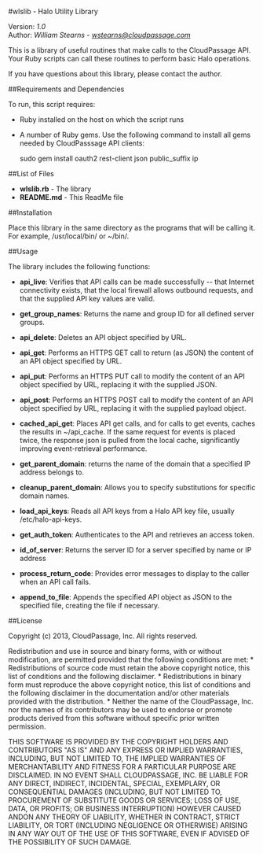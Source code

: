 #wlslib - Halo Utility Library

Version: *1.0*
<br />
Author: *William Stearns* - *wstearns@cloudpassage.com*

This is a library of useful routines that make calls to the CloudPassage API. Your Ruby scripts can call these routines to perform basic Halo operations.

If you have questions about this library, please contact the author.


##Requirements and Dependencies

To run, this script requires:

* Ruby installed on the host on which the script runs
* A number of Ruby gems. Use the following command to install all gems needed by CloudPasssage API clients:

    sudo gem install oauth2 rest-client json public_suffix ip


##List of Files

* **wlslib.rb**  -  The library
* **README.md**  -  This ReadMe file


##Installation 

Place this library in the same directory as the programs that will be calling it. For example, /usr/local/bin/ or ~/bin/. 


##Usage

The library includes the following functions:

* **api_live**: Verifies that API calls can be made successfully -- that Internet connectivity exists, that the local firewall allows outbound requests, and that the supplied API key values are valid.

* **get_group_names**: Returns the name and group ID for all defined server groups. 

* **api_delete**: Deletes an API object specified by URL.

* **api_get**: Performs an HTTPS GET call to return (as JSON) the content of an API object specified by URL.

* **api_put**: Performs an HTTPS PUT call to modify the content of an API object specified by URL, replacing it with the supplied JSON.

* **api_post**: Performs an HTTPS POST call to modify the content of an API object specified by URL, replacing it with the supplied payload object.

* **cached_api_get**: Places API get calls, and for calls to get events, caches the results in ~/api_cache.  If the same request for events is placed twice, the response json is pulled from the local cache, significantly improving event-retrieval performance.

* **get_parent_domain**: returns the name of the domain that a specified IP address belongs to.

* **cleanup_parent_domain**: Allows you to specify substitutions for specific domain names. 

* **load_api_keys**: Reads all API keys from a Halo API key file, usually /etc/halo-api-keys.

* **get_auth_token**: Authenticates to the API and retrieves an access token.

* **id_of_server**: Returns the server ID for a server specified by name or IP address

* **process_return_code**: Provides error messages to display to the caller when an API call fails.

* **append_to_file**: Appends the specified API object as JSON to the specified file, creating the file if necessary.



##License

Copyright (c) 2013, CloudPassage, Inc.
All rights reserved.

Redistribution and use in source and binary forms, with or without modification,
are permitted provided that the following conditions are met:
    * Redistributions of source code must retain the above copyright
      notice, this list of conditions and the following disclaimer.
    * Redistributions in binary form must reproduce the above copyright
      notice, this list of conditions and the following disclaimer in the
      documentation and/or other materials provided with the distribution.
    * Neither the name of the CloudPassage, Inc. nor the
      names of its contributors may be used to endorse or promote products
      derived from this software without specific prior written permission.

THIS SOFTWARE IS PROVIDED BY THE COPYRIGHT HOLDERS AND CONTRIBUTORS "AS IS" AND
ANY EXPRESS OR IMPLIED WARRANTIES, INCLUDING, BUT NOT LIMITED TO, THE IMPLIED
WARRANTIES OF MERCHANTABILITY AND FITNESS FOR A PARTICULAR PURPOSE ARE
DISCLAIMED. IN NO EVENT SHALL CLOUDPASSAGE, INC. BE LIABLE FOR ANY DIRECT,
INDIRECT, INCIDENTAL, SPECIAL, EXEMPLARY, OR CONSEQUENTIAL DAMAGES (INCLUDING,
BUT NOT LIMITED TO, PROCUREMENT OF SUBSTITUTE GOODS OR SERVICES; LOSS OF USE,
DATA, OR PROFITS; OR BUSINESS INTERRUPTION) HOWEVER CAUSED ANDON ANY THEORY OF
LIABILITY, WHETHER IN CONTRACT, STRICT LIABILITY, OR TORT (INCLUDING NEGLIGENCE
OR OTHERWISE) ARISING IN ANY WAY OUT OF THE USE OF THIS SOFTWARE, EVEN IF
ADVISED OF THE POSSIBILITY OF SUCH DAMAGE.

